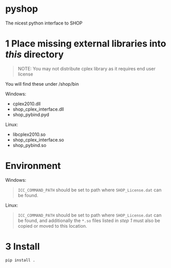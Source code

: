 # pyshop
The nicest python interface to SHOP
# 1 Place missing external libraries into *this* directory

> NOTE: You may not distribute cplex library as it requires end user license

You will find these under /shop/bin

Windows:
- cplex2010.dll
- shop_cplex_interface.dll
- shop_pybind.pyd

Linux:
- libcplex2010.so
- shop_cplex_interface.so
- shop_pybind.so

# Environment

Windows:

> `ICC_COMMAND_PATH` should be set to path where `SHOP_License.dat` can be found.

Linux:

> `ICC_COMMAND_PATH` should be set to path where `SHOP_License.dat` can be found, and additionally the `*.so` files listed in *step 1* must also be copied or moved to this location.

# 3 Install

`pip install .`